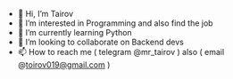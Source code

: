 - 👋 Hi, I’m Tairov
- 👀 I’m interested in Programming and also find the job
- 🌱 I’m currently learning Python
- 💞️ I’m looking to collaborate on Backend devs
- 📫 How to reach me ( telegram @mr_tairov ) also ( email @toirov019@gmail.com )

<!---
L9oL9o/L9oL9o is a ✨ special ✨ repository because its `README.md` (this file) appears on your GitHub profile.
You can click the Preview link to take a look at your changes.
--->
